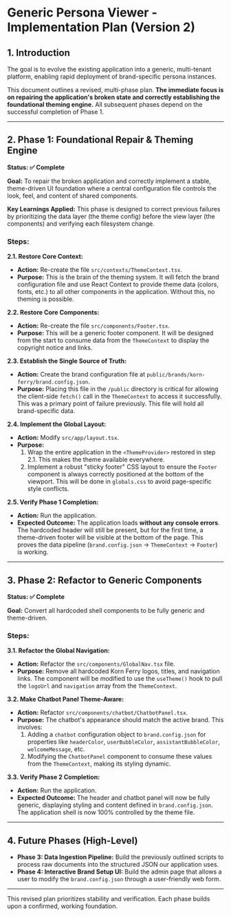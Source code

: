 # Generic Persona Viewer - Implementation Plan (Version 2)

## 1. Introduction

The goal is to evolve the existing application into a generic, multi-tenant platform, enabling rapid deployment of brand-specific persona instances.

This document outlines a revised, multi-phase plan. **The immediate focus is on repairing the application's broken state and correctly establishing the foundational theming engine.** All subsequent phases depend on the successful completion of Phase 1.

---

## 2. Phase 1: Foundational Repair & Theming Engine

**Status: ✅ Complete**

**Goal:** To repair the broken application and correctly implement a stable, theme-driven UI foundation where a central configuration file controls the look, feel, and content of shared components.

**Key Learnings Applied:** This phase is designed to correct previous failures by prioritizing the data layer (the theme config) before the view layer (the components) and verifying each filesystem change.

### Steps:

**2.1. Restore Core Context:**

- **Action:** Re-create the file `src/contexts/ThemeContext.tsx`.
- **Purpose:** This is the brain of the theming system. It will fetch the brand configuration file and use React Context to provide theme data (colors, fonts, etc.) to all other components in the application. Without this, no theming is possible.

**2.2. Restore Core Components:**

- **Action:** Re-create the file `src/components/Footer.tsx`.
- **Purpose:** This will be a generic footer component. It will be designed from the start to consume data from the `ThemeContext` to display the copyright notice and links.

**2.3. Establish the Single Source of Truth:**

- **Action:** Create the brand configuration file at `public/brands/korn-ferry/brand.config.json`.
- **Purpose:** Placing this file in the `/public` directory is critical for allowing the client-side `fetch()` call in the `ThemeContext` to access it successfully. This was a primary point of failure previously. This file will hold all brand-specific data.

**2.4. Implement the Global Layout:**

- **Action:** Modify `src/app/layout.tsx`.
- **Purpose:**
  1. Wrap the entire application in the `<ThemeProvider>` restored in step 2.1. This makes the theme available everywhere.
  2. Implement a robust "sticky footer" CSS layout to ensure the `Footer` component is always correctly positioned at the bottom of the viewport. This will be done in `globals.css` to avoid page-specific style conflicts.

**2.5. Verify Phase 1 Completion:**

- **Action:** Run the application.
- **Expected Outcome:** The application loads **without any console errors**. The hardcoded header will still be present, but for the first time, a theme-driven footer will be visible at the bottom of the page. This proves the data pipeline (`brand.config.json` -> `ThemeContext` -> `Footer`) is working.

---

## 3. Phase 2: Refactor to Generic Components

**Status: ✅ Complete**

**Goal:** Convert all hardcoded shell components to be fully generic and theme-driven.

### Steps:

**3.1. Refactor the Global Navigation:**

- **Action:** Refactor the `src/components/GlobalNav.tsx` file.
- **Purpose:** Remove all hardcoded Korn Ferry logos, titles, and navigation links. The component will be modified to use the `useTheme()` hook to pull the `logoUrl` and `navigation` array from the `ThemeContext`.

**3.2. Make Chatbot Panel Theme-Aware:**

- **Action:** Refactor `src/components/chatbot/ChatbotPanel.tsx`.
- **Purpose:** The chatbot's appearance should match the active brand. This involves:
  1. Adding a `chatbot` configuration object to `brand.config.json` for properties like `headerColor`, `userBubbleColor`, `assistantBubbleColor`, `welcomeMessage`, etc.
  2. Modifying the `ChatbotPanel` component to consume these values from the `ThemeContext`, making its styling dynamic.

**3.3. Verify Phase 2 Completion:**

- **Action:** Run the application.
- **Expected Outcome:** The header and chatbot panel will now be fully generic, displaying styling and content defined in `brand.config.json`. The application shell is now 100% controlled by the theme file.

---

## 4. Future Phases (High-Level)

- **Phase 3: Data Ingestion Pipeline:** Build the previously outlined scripts to process raw documents into the structured JSON our application uses.
- **Phase 4: Interactive Brand Setup UI:** Build the admin page that allows a user to modify the `brand.config.json` through a user-friendly web form.

---

This revised plan prioritizes stability and verification. Each phase builds upon a confirmed, working foundation.
